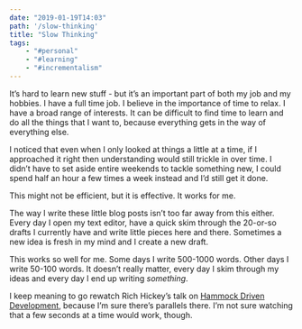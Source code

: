 ```yaml
---
date: "2019-01-19T14:03"
path: '/slow-thinking'
title: "Slow Thinking"
tags:
    - "#personal"
    - "#learning"
    - "#incrementalism"
---
```


It’s hard to learn new stuff - but it’s an important part of both my job and my hobbies. I have a full time job. I believe in the importance of time to relax. I have a broad range of interests. It can be difficult to find time to learn and do all the things that I want to, because everything gets in the way of everything else.

I noticed that even when I only looked at things a little at a time, if I approached it right then understanding would still trickle in over time. I didn’t have to set aside entire weekends to tackle something new, I could spend half an hour a few times a week instead and I’d still get it done.

This might not be efficient, but it is effective. It works for me.

The way I write these little blog posts isn’t too far away from this either. Every day I open my text editor, have a quick skim through the 20-or-so drafts I currently have and write little pieces here and there. Sometimes a new idea is fresh in my mind and I create a new draft.

This works so well for me. Some days I write 500-1000 words. Other days I write 50-100 words. It doesn’t really matter, every day I skim through my ideas and every day I end up writing _something_.

I keep meaning to go rewatch Rich Hickey’s talk on [Hammock Driven Development](https://www.youtube.com/watch?v=f84n5oFoZBc), because I’m sure there’s parallels there. I’m not sure watching that a few seconds at a time would work, though.

